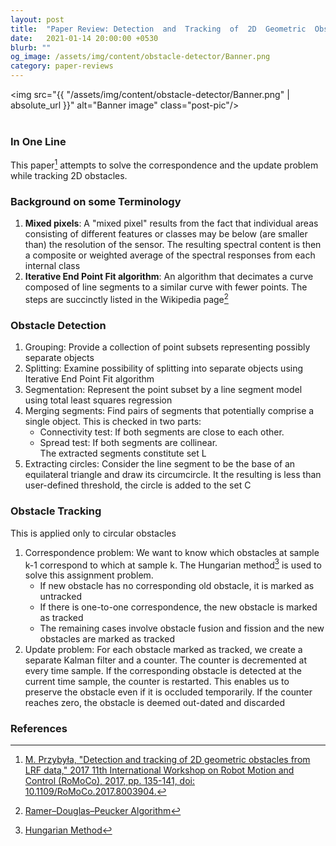 ```yaml
---
layout: post
title:  "Paper Review: Detection  and  Tracking  of  2D  Geometric  Obstacles  from  LRF  Data"
date:   2021-01-14 20:00:00 +0530
blurb: ""
og_image: /assets/img/content/obstacle-detector/Banner.png
category: paper-reviews
---
```


<img src="{{ "/assets/img/content/obstacle-detector/Banner.png" | absolute_url }}" alt="Banner image" class="post-pic"/>
<br />
<br />

### In One Line
This paper[^1] attempts to solve the correspondence and the update problem while tracking 2D obstacles.


### Background on some Terminology
1. **Mixed pixels**: A "mixed pixel" results from the fact that individual areas consisting of different features or classes may be below (are smaller than) the resolution of the sensor. The resulting spectral content is then a composite or weighted average of the spectral responses from each internal class
2. **Iterative End Point Fit algorithm**: An algorithm that decimates a curve composed of line segments to a similar curve with fewer points. The steps are succinctly listed in the Wikipedia page[^2]


### Obstacle Detection
1. Grouping: Provide a collection of point subsets representing possibly separate objects
2. Splitting: Examine possibility of splitting into separate objects using Iterative End Point Fit algorithm
3. Segmentation: Represent the point subset by a line segment model using total least squares regression
4. Merging segments: Find pairs of segments that potentially comprise a single object. This is checked in two parts:
    - Connectivity test: If both segments are close to each other.
    - Spread test: If both segments are collinear.  
The extracted segments constitute set L
5. Extracting circles: Consider the line segment to be the base of an equilateral triangle and draw its circumcircle. It the resulting is less than user-defined threshold, the circle is added to the set C


### Obstacle Tracking
This is applied only to circular obstacles  
1. Correspondence problem: We want to know which obstacles at sample k-1 correspond to which at sample k. The Hungarian method[^3] is used to solve this assignment problem.
    - If new obstacle has no corresponding old obstacle, it is marked as untracked
    - If there is one-to-one correspondence, the new obstacle is marked as tracked
    - The remaining cases involve obstacle fusion and fission and the new obstacles are marked as tracked
2. Update problem: For each obstacle marked as tracked, we create a separate Kalman filter and a counter. The counter is decremented at every time sample. If the corresponding obstacle is detected at the current time sample, the counter is restarted. This enables us to preserve the obstacle even if it is occluded temporarily. If the counter reaches zero, the obstacle is deemed out-dated and discarded


### References

[^1]: [M. Przybyła, "Detection and tracking of 2D geometric obstacles from LRF data," 2017 11th International Workshop on Robot Motion and Control (RoMoCo), 2017, pp. 135-141, doi: 10.1109/RoMoCo.2017.8003904.](https://ieeexplore.ieee.org/document/8003904)
[^2]: [Ramer–Douglas–Peucker Algorithm](https://en.wikipedia.org/wiki/Ramer%E2%80%93Douglas%E2%80%93Peucker_algorithm#Algorithm)  
[^3]: [Hungarian Method](https://www.geeksforgeeks.org/hungarian-algorithm-assignment-problem-set-1-introduction/)

